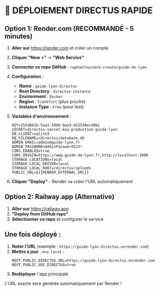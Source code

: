 # 🚀 DÉPLOIEMENT DIRECTUS RAPIDE

## Option 1: Render.com (RECOMMANDÉ - 5 minutes)

1. **Aller sur** https://render.com et créer un compte
2. **Cliquer "New +"** → **"Web Service"**
3. **Connecter ce repo GitHub** : `raphaelnuziere-create/guide-de-lyon`
4. **Configuration** :
   - **Name** : `guide-lyon-directus`
   - **Root Directory** : `directus-instance`
   - **Environment** : `Docker`
   - **Region** : `Frankfurt` (plus proche)
   - **Instance Type** : `Free` (pour test)

5. **Variables d'environnement** :
   ```
   KEY=255d861b-5ea1-5996-9aa3-922530ec40b1
   SECRET=directus-secret-key-production-guide-lyon
   DB_CLIENT=sqlite3
   DB_FILENAME=/directus/database.db
   ADMIN_EMAIL=admin@guide-lyon.fr
   ADMIN_PASSWORD=AdminPassword123!
   CORS_ENABLED=true
   CORS_ORIGIN=https://www.guide-de-lyon.fr,http://localhost:3000
   STORAGE_LOCATIONS=local
   STORAGE_LOCAL_DRIVER=local
   STORAGE_LOCAL_ROOT=/directus/uploads
   PUBLIC_URL=${{RENDER_EXTERNAL_URL}}
   ```

6. **Cliquer "Deploy"** - Render va créer l'URL automatiquement

## Option 2: Railway.app (Alternative)

1. **Aller sur** https://railway.app
2. **"Deploy from GitHub repo"**
3. **Sélectionner ce repo** et configurer le service

## Une fois déployé :

1. **Noter l'URL** (exemple : `https://guide-lyon-directus.onrender.com`)
2. **Mettre à jour** `.env.local` :
   ```env
   NEXT_PUBLIC_DIRECTUS_URL=https://guide-lyon-directus.onrender.com
   NEXT_PUBLIC_USE_DIRECTUS=true
   ```
3. **Redéployer** l'app principale

L'URL exacte sera générée automatiquement par Render !
